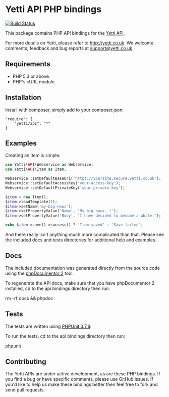 # Yetti API PHP bindings

[![Build Status](https://secure.travis-ci.org/YettiPowered/php-bindings.png?branch=master)](http://travis-ci.org/YettiPowered/php-bindings)

This package contains PHP API bindings for the [Yetti API](https://github.com/YettiPowered/api-docs).

For more details on Yetti, please refer to http://yetti.co.uk. We welcome comments, feedback and bug reports at support@yetti.co.uk.

## Requirements

* PHP 5.3 or above.
* PHP's cURL module.

## Installation

Install with composer, simply add to your composer.json:

```
"require": {
	"yetti/api": "*"
}
```

## Examples

Creating an item is simple:

```php
use Yetti\API\Webservice as Webservice;
use Yetti\API\Item as Item;

Webservice::setDefaultBaseUri('https://yoursite.secure.yetti.co.uk');
Webservice::setDefaultAccessKey('your-access-key');
Webservice::setDefaultPrivateKey('your-private-key');

$item = new Item();
$item->loadTemplate(1);
$item->setName('my-big-news');
$item->setPropertyValue('Name', 'My big news..!');
$item->setPropertyValue('Body', 'I have decided to become a whale.');

echo $item->save()->success() ? 'Item saved' : 'Save failed';
```

And there really isn't anything much more complicated than that.
Please see the included docs and tests directories for additional help and examples.

## Docs

The included documentation was generated directly from the source code using the [phpDocumentor 2](http://www.phpdoc.org) tool.

To regenerate the API docs, make sure that you have phpDocumentor 2 installed, cd to the api bindings directory then run:

rm -rf docs && phpdoc

## Tests

The tests are written using [PHPUnit 3.7.8](/sebastianbergmann/phpunit/).

To run the tests, cd to the api bindings directory then run:

phpunit .

## Contributing

The Yetti APIs are under active development, as are these PHP bindings. If you find a bug or have specific comments, please use GitHub issues.
If you'd like to help us make these bindings better then feel free to fork and send pull requests.

